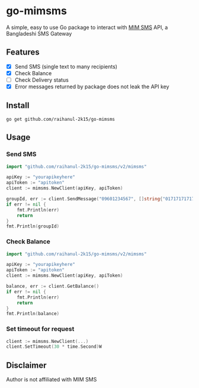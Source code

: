 # go-mimsms

A simple, easy to use Go package to interact with [MIM SMS](https://www.mimsms.com/) API, a Bangladeshi SMS Gateway

## Features

-   [x] Send SMS (single text to many recipients)
-   [x] Check Balance
-   [ ] Check Delivery status
-   [x] Error messages returned by package does not leak the API key

## Install

```
go get github.com/raihanul-2k15/go-mimsms
```

## Usage

### Send SMS

```go
import "github.com/raihanul-2k15/go-mimsms/v2/mimsms"

apiKey := "yourapikeyhere"
apiToken := "apitoken"
client := mimsms.NewClient(apiKey, apiToken)

groupId, err := client.SendMessage("09601234567", []string{"01717171717"}, "Hello World")
if err != nil {
    fmt.Println(err)
    return
}
fmt.Println(groupId)
```

### Check Balance

```go
import "github.com/raihanul-2k15/go-mimsms/v2/mimsms"

apiKey := "yourapikeyhere"
apiToken := "apitoken"
client := mimsms.NewClient(apiKey, apiToken)

balance, err := client.GetBalance()
if err != nil {
    fmt.Println(err)
    return
}
fmt.Println(balance)
```

### Set timeout for request

```go
client := mimsms.NewClient(...)
client.SetTimeout(30 * time.Second)W
```

## Disclaimer

Author is not affiliated with MIM SMS
